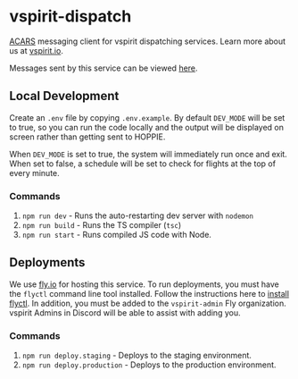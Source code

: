 # vspirit-dispatch

[ACARS](https://en.wikipedia.org/wiki/ACARS) messaging client for vspirit dispatching services. Learn more about us
at [vspirit.io](https://www.vspirit.io/).

Messages sent by this service can be
viewed [here](https://www.hoppie.nl/acars/system/callsign.html?network=VATSIM&callsign=NKS).

## Local Development
Create an `.env` file by copying `.env.example`. By default `DEV_MODE` will be set to true, so you can run the code
locally and the output will be displayed on screen rather than getting sent to HOPPIE.

When `DEV_MODE` is set to true, the system will immediately run once and exit. When set to false, a schedule will
be set to check for flights at the top of every minute.

### Commands

1. `npm run dev` - Runs the auto-restarting dev server with `nodemon`
2. `npm run build` - Runs the TS compiler (`tsc`)
3. `npm run start` - Runs compiled JS code with Node.

## Deployments

We use [fly.io](https://fly.io) for hosting this service. To run deployments, you must have the `flyctl` command line
tool installed. Follow the instructions here to [install flyctl](https://fly.io/docs/hands-on/install-flyctl/). In
addition, you must be added to the `vspirit-admin` Fly organization. vspirit Admins in Discord will be able to assist
with adding you.

### Commands

1. `npm run deploy.staging` - Deploys to the staging environment.
2. `npm run deploy.production` - Deploys to the production environment.
